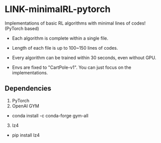 # LINK-minimalRL-pytorch

Implementations of basic RL algorithms with minimal lines of codes! (PyTorch based)

* Each algorithm is complete within a single file.

* Length of each file is up to 100~150 lines of codes.

* Every algorithm can be trained within 30 seconds, even without GPU.

* Envs are fixed to "CartPole-v1". You can just focus on the implementations.

## Dependencies
1. PyTorch
2. OpenAI GYM
  - conda install -c conda-forge gym-all
3. lz4
  - pip install lz4
